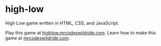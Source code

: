 # high-low

High Low game written in HTML, CSS, and JavaScript.

Play this game at [highlow.mrcodeswildride.com](https://highlow.mrcodeswildride.com/).
Learn how to make this game at [mrcodeswildride.com](https://www.mrcodeswildride.com/).